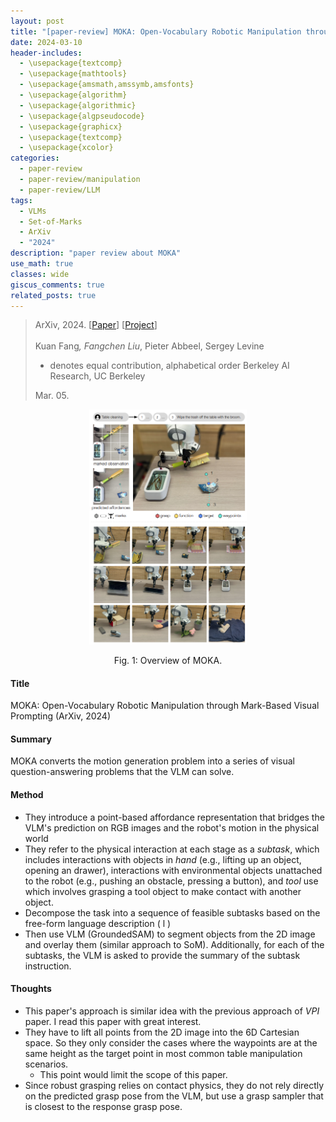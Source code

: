 ```yaml
---
layout: post
title: "[paper-review] MOKA: Open-Vocabulary Robotic Manipulation through Mark-Based Visual Prompting"
date: 2024-03-10
header-includes:
  - \usepackage{textcomp}
  - \usepackage{mathtools}
  - \usepackage{amsmath,amssymb,amsfonts}
  - \usepackage{algorithm}
  - \usepackage{algorithmic}
  - \usepackage{algpseudocode}
  - \usepackage{graphicx}
  - \usepackage{textcomp}
  - \usepackage{xcolor}
categories:
  - paper-review
  - paper-review/manipulation
  - paper-review/LLM
tags:
  - VLMs
  - Set-of-Marks
  - ArXiv
  - "2024"
description: "paper review about MOKA"
use_math: true
classes: wide
giscus_comments: true
related_posts: true
---
```


> ArXiv, 2024. [[Paper](https://moka-manipulation.github.io/paper.pdf)] [[Project](https://moka-manipulation.github.io/)]
>
> Kuan Fang<sup>_</sup>, Fangchen Liu<sup>_</sup>, Pieter Abbeel, Sergey Levine
>
> - denotes equal contribution, alphabetical order
>   Berkeley AI Research, UC Berkeley
>
> Mar. 05.

<div align="center">
  <img src="/assets/img/moka/overview.png" width="50%">
  <p>Fig. 1: Overview of MOKA.</p>
</div>

#### Title

MOKA: Open-Vocabulary Robotic Manipulation through Mark-Based Visual Prompting (ArXiv, 2024)

#### Summary

MOKA converts the motion generation problem into a series of visual question-answering problems that the VLM can solve.

#### Method

- They introduce a point-based affordance representation that bridges the VLM's prediction on RGB images and the robot's motion in the physical world
- They refer to the physical interaction at each stage as a _subtask_, which includes interactions with objects in _hand_ (e.g., lifting up an object, opening an drawer), interactions with environmental objects unattached to the robot (e.g., pushing an obstacle, pressing a button), and _tool_ use which involves grasping a tool object to make contact with another object.
- Decompose the task into a sequence of feasible subtasks based on the free-form language description \( l \)
- Then use VLM (GroundedSAM) to segment objects from the 2D image and overlay them (similar approach to SoM). Additionally, for each of the subtasks, the VLM is asked to provide the summary of the subtask instruction.

#### Thoughts

- This paper's approach is similar idea with the previous approach of _VPI_ paper. I read this paper with great interest.
- They have to lift all points from the 2D image into the 6D Cartesian space. So they only consider the cases where the waypoints are at the same height as the target point in most common table manipulation scenarios.
  - This point would limit the scope of this paper.
- Since robust grasping relies on contact physics, they do not rely directly on the predicted grasp pose from the VLM, but use a grasp sampler that is closest to the response grasp pose.
